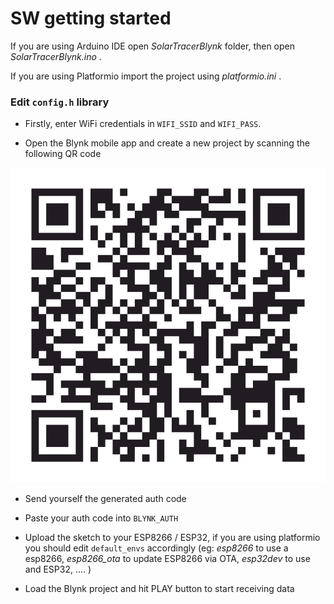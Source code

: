 # SW getting started

If you are using Arduino IDE open *SolarTracerBlynk* folder, then open *SolarTracerBlynk.ino* .

If you are using Platformio import the project using *platformio.ini* .


### Edit `config.h` library

* Firstly, enter WiFi credentials in `WIFI_SSID` and `WIFI_PASS`.

* Open the Blynk mobile app and create a new project by scanning the following QR code

![Project QR Code](../images/blynk-app-qr-code.png)

* Send yourself the generated auth code
* Paste your auth code into `BLYNK_AUTH`

* Upload the sketch to your ESP8266 / ESP32, if you are using platformio you should edit `default_envs` accordingly (eg: *esp8266* to use a esp8266, *esp8266_ota* to update ESP8266 via OTA, *esp32dev* to use and ESP32, .... )

* Load the Blynk project and hit PLAY button to start receiving data